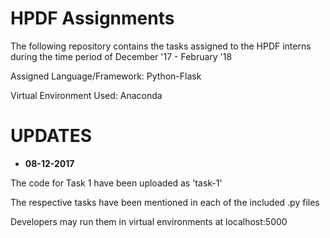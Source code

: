 # HPDF Assignments
The following repository contains the tasks assigned to the HPDF interns during the time period of December '17 - February '18

Assigned Language/Framework: Python-Flask

Virtual Environment Used: Anaconda

# UPDATES

* __08-12-2017__

The code for Task 1 have been uploaded as 'task-1'

The respective tasks have been mentioned in each of the included .py files

Developers may run them in virtual environments at localhost:5000
